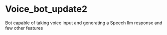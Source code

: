 # Voice_bot_update2
Bot capable of taking voice input and generating a Speech llm response and few other features
